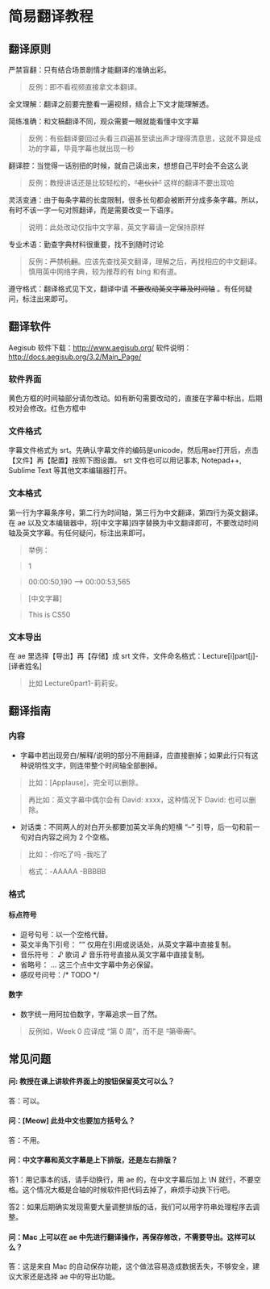 # 简易翻译教程

## 翻译原则
严禁盲翻：只有结合场景剧情才能翻译的准确出彩。
> 反例：即不看视频直接拿文本翻译。

全文理解：翻译之前要完整看一遍视频，结合上下文才能理解透。

简练准确：和文稿翻译不同，观众需要一眼就能看懂中文字幕
> 反例：有些翻译要回过头看三四遍甚至读出声才理得清意思，这就不算是成功的字幕，毕竟字幕也就出现一秒

翻译腔：当觉得一话别扭的时候，就自己读出来，想想自己平时会不会这么说
> 反例：教授讲话还是比较轻松的，~~“老伙计”~~ 这样的翻译不要出现哈

灵活变通：由于每条字幕的长度限制，很多长句都会被断开分成多条字幕。所以，有时不该一字一句对照翻译，而是需要改变一下语序。
> 说明：此处改动仅指中文字幕，英文字幕请一定保持原样

专业术语：勤查字典材料很重要，找不到随时讨论
> 反例：~~严禁机翻~~。应该先查找英文翻译，理解之后，再找相应的中文翻译。慎用英中网络字典，较为推荐的有 bing 和有道。

遵守格式：翻译格式见下文，翻译中请 ~~不要改动英文字幕及时间轴~~ 。有任何疑问，标注出来即可。
 
## 翻译软件 
Aegisub
软件下载：http://www.aegisub.org/
软件说明：http://docs.aegisub.org/3.2/Main_Page/

### 软件界面
黄色方框的时间轴部分请勿改动。如有断句需要改动的，直接在字幕中标出，后期校对会修改。红色方框中

### 文件格式
字幕文件格式为 srt。先确认字幕文件的编码是unicode，然后用ae打开后，点击【文件】再【配置】按照下图设置。
srt 文件也可以用记事本, Notepad++, Sublime Text 等其他文本编辑器打开。

### 文本格式
第一行为字幕条序号，第二行为时间轴，第三行为中文翻译，第四行为英文翻译。在 ae 以及文本编辑器中，将[中文字幕]四字替换为中文翻译即可，不要改动时间轴及英文字幕。有任何疑问，标注出来即可。
> 举例：

> 1

> 00:00:50,190 --> 00:00:53,565

> [中文字幕]  

> This is CS50 

### 文本导出
在 ae 里选择【导出】再【存储】成 srt 文件，文件命名格式：Lecture[i]part[j]-[译者姓名]
> 比如 Lecture0part1-莉莉安。

## 翻译指南

### 内容
-	字幕中若出现旁白/解释/说明的部分不用翻译，应直接删掉；如果此行只有这种说明性文字，则连带整个时间轴全部删掉。
> 比如：[Applause]，完全可以删除。

> 再比如：英文字幕中偶尔会有 David: xxxx，这种情况下 David: 也可以删除。
-	对话类：不同两人的对白开头都要加英文半角的短横 “–” 引导，后一句和前一句对白内容之间为 2 个空格。
> 比如：-你吃了吗  -我吃了

> 格式：-AAAAA  -BBBBB

### 格式
#### 标点符号
-	逗号句号：以一个空格代替。
-	英文半角下引号： ”” 仅用在引用或说话处，从英文字幕中直接复制。
-	音乐符号： ♪ 歌词 ♪ 音乐符号直接从英文字幕中直接复制。
-	省略号： ... 这三个点中文字幕中务必保留。
- 感叹号问号：/* TODO */

#### 数字
- 数字统一用阿拉伯数字，字幕追求一目了然。
> 反例如，Week 0 应译成 “第 0 周”，而不是 ~~“第零周”~~。

 
## 常见问题 

#### 问: 教授在课上讲软件界面上的按钮保留英文可以么？
答：可以。

#### 问：[Meow] 此处中文也要加方括号么？
答：不用。

#### 问：中文字幕和英文字幕是上下排版，还是左右排版？
 
答1：用记事本的话，请手动换行，用 ae 的，在中文字幕后加上 \N 就行，不要空格。这个情况大概是合轴的时候软件把代码去掉了，麻烦手动换下行吧。

答2：如果后期确实发现需要大量调整排版的话，我们可以用字符串处理程序去调整。

#### 问：Mac 上可以在 ae 中先进行翻译操作，再保存修改，不需要导出。这样可以么？

答：这是来自 Mac 的自动保存功能，这个做法容易造成数据丢失，不够安全，建议大家还是选择 ae 中的导出功能。



